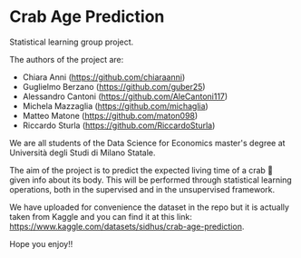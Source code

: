 # Crab Age Prediction
Statistical learning group project.

The authors of the project are:
- Chiara Anni (https://github.com/chiaraanni)
- Guglielmo Berzano (https://github.com/guber25)
- Alessandro Cantoni (https://github.com/AleCantoni117)
- Michela Mazzaglia (https://github.com/michaglia)
- Matteo Matone (https://github.com/maton098)
- Riccardo Sturla (https://github.com/RiccardoSturla)

We are all students of the Data Science for Economics master's degree at Università degli Studi di Milano Statale.

The aim of the project is to predict the expected living time of a crab 🦀 given info about its body.
This will be performed through statistical learning operations, both in the supervised and in the unsupervised framework.

We have uploaded for convenience the dataset in the repo but it is actually taken from Kaggle and you can find it at this link: https://www.kaggle.com/datasets/sidhus/crab-age-prediction. 

Hope you enjoy!!
